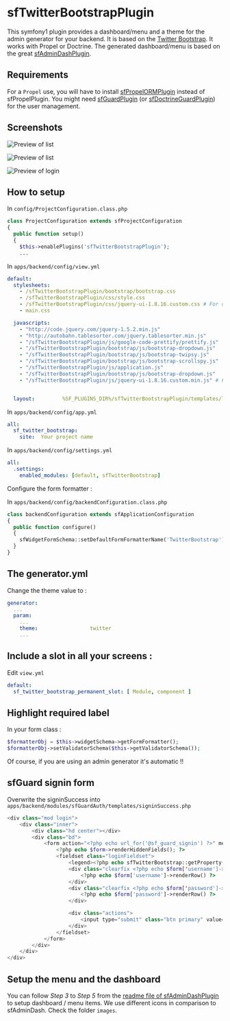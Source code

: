# sfTwitterBootstrapPlugin

This symfony1 plugin provides a dashboard/menu and a theme for the admin generator for your backend. It is based on the [Twitter Bootstrap](http://twitter.github.com/bootstrap/).
It works with Propel or Doctrine.
The generated dashboard/menu is based on the great [sfAdminDashPlugin](https://github.com/kbond/sfAdminDashPlugin).

## Requirements

For a ``Propel`` use, you will have to install [sfPropelORMPlugin](https://github.com/propelorm/sfPropelORMPlugin) instead of sfPropelPlugin.
You might need [sfGuardPlugin](http://www.symfony-project.org/plugins/sfGuardPlugin) (or [sfDoctrineGuardPlugin](http://www.symfony-project.org/plugins/sfDoctrineGuardPlugin)) for the user management.

## Screenshots

![Preview of list](https://github.com/real-chocopanda/sfTwitterBootstrapPlugin/raw/master/doc/list.png)

![Preview of list](https://github.com/real-chocopanda/sfTwitterBootstrapPlugin/raw/master/doc/edit.png)

![Preview of login](https://github.com/real-chocopanda/sfTwitterBootstrapPlugin/raw/master/doc/login.png)

## How to setup

In ``config/ProjectConfiguration.class.php``

```php
class ProjectConfiguration extends sfProjectConfiguration
{
  public function setup()
  {
    $this->enablePlugins('sfTwitterBootstrapPlugin');
    ...
```

In ``apps/backend/config/view.yml``

```yaml
default:
  stylesheets:
    - /sfTwitterBootstrapPlugin/bootstrap/bootstrap.css
    - /sfTwitterBootstrapPlugin/css/style.css
    - /sfTwitterBootstrapPlugin/css/jquery-ui-1.8.16.custom.css # For date pickers ...
    - main.css

  javascripts:
    - "http://code.jquery.com/jquery-1.5.2.min.js"
    - "http://autobahn.tablesorter.com/jquery.tablesorter.min.js"
    - "/sfTwitterBootstrapPlugin/js/google-code-prettify/prettify.js"
    - "/sfTwitterBootstrapPlugin/bootstrap/js/bootstrap-dropdown.js"
    - "/sfTwitterBootstrapPlugin/bootstrap/js/bootstrap-twipsy.js"
    - "/sfTwitterBootstrapPlugin/bootstrap/js/bootstrap-scrollspy.js"
    - "/sfTwitterBootstrapPlugin/js/application.js"
    - "/sfTwitterBootstrapPlugin/bootstrap/js/bootstrap-dropdown.js"
    - "/sfTwitterBootstrapPlugin/js/jquery-ui-1.8.16.custom.min.js" # For date pickers ...


  layout:         %SF_PLUGINS_DIR%/sfTwitterBootstrapPlugin/templates/layout
```

In ``apps/backend/config/app.yml``

```yaml
all:
  sf_twitter_bootstrap:
    site:  Your project name
```

In ``apps/backend/config/settings.yml``

```yaml
all:
  .settings:
    enabled_modules: [default, sfTwitterBootstrap]
```

Configure the form formatter :

In ``apps/backend/config/backendConfiguration.class.php``

```php
class backendConfiguration extends sfApplicationConfiguration
{
  public function configure()
  {
    sfWidgetFormSchema::setDefaultFormFormatterName('TwitterBootstrap');
  }
}
```

## The generator.yml

Change the theme value to :

```yaml
generator:
  ...
  param:
    ...
    theme:                 twitter
    ...
```

## Include a slot in all your screens :

Edit ``view.yml``

```yaml
default:
  sf_twitter_bootstrap_permanent_slot: [ Module, component ]
```

## Highlight required label

In your form class :

```php
$formatterObj = $this->widgetSchema->getFormFormatter();
$formatterObj->setValidatorSchema($this->getValidatorSchema());
```

Of course, if you are using an admin generator it's automatic !!

## sfGuard signin form

Overwrite the signinSuccess into ``apps/backend/modules/sfGuardAuth/templates/signinSuccess.php``

``` php
<div class="mod login">
    <div class="inner">
        <div class="hd center"></div>
        <div class="bd">
            <form action="<?php echo url_for('@sf_guard_signin') ?>" method="post">
                <?php echo $form->renderHiddenFields(); ?>
                <fieldset class="loginFieldset">
                    <legend><?php echo sfTwitterBootstrap::getProperty('site'); ?></legend>
                    <div class="clearfix <?php echo $form['username']->hasError() ? 'error': '' ?>">
                        <?php echo $form['username']->renderRow() ?>
                    </div>
                    <div class="clearfix <?php echo $form['password']->hasError() ? 'error': '' ?>">
                        <?php echo $form['password']->renderRow() ?>
                    </div>

                    <div class="actions">
                        <input type="submit" class="btn primary" value="sign in" />
                    </div>
                </fieldset>
            </form>
        </div>
    </div>
</div>
```

## Setup the menu and the dashboard

You can follow _Step 3_ to  _Step 5_ from the [readme file of sfAdminDashPlugin](https://github.com/kbond/sfAdminDashPlugin/blob/master/README.md) to setup dashboard / menu items.
We use different icons in comparison to sfAdminDash. Check the folder ``images``.
